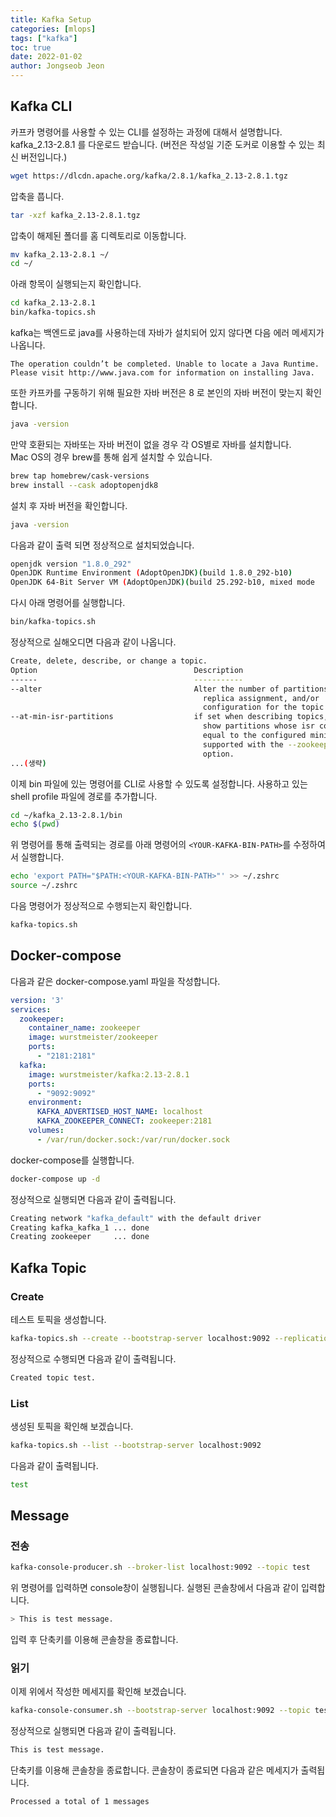```yaml
---
title: Kafka Setup
categories: [mlops]
tags: ["kafka"]
toc: true
date: 2022-01-02
author: Jongseob Jeon
---
```


## Kafka CLI
카프카 명령어를 사용할 수 있는 CLI를 설정하는 과정에 대해서 설명합니다.  
kafka_2.13-2.8.1 를 다운로드 받습니다. (버전은 작성일 기준 도커로 이용할 수 있는 최신 버전입니다.)
```bash
wget https://dlcdn.apache.org/kafka/2.8.1/kafka_2.13-2.8.1.tgz
```

압축을 풉니다.
```bash
tar -xzf kafka_2.13-2.8.1.tgz
```

압축이 해제된 폴더를 홈 디렉토리로 이동합니다.

```bash
mv kafka_2.13-2.8.1 ~/
cd ~/
```

아래 항목이 실행되는지 확인합니다.

```bash
cd kafka_2.13-2.8.1
bin/kafka-topics.sh
```

kafka는 백엔드로 java를 사용하는데 자바가 설치되어 있지 않다면 다음 에러 메세지가 나옵니다.

```
The operation couldn’t be completed. Unable to locate a Java Runtime.
Please visit http://www.java.com for information on installing Java.
```

또한 카프카를 구동하기 위해 필요한 자바 버전은 8 로 본인의 자바 버전이 맞는지 확인합니다.

```bash
java -version
```

만약 호환되는 자바또는 자바 버전이 없을 경우 각 OS별로 자바를 설치합니다.  
Mac OS의 경우 brew를 통해 쉽게 설치할 수 있습니다.

```bash
brew tap homebrew/cask-versions
brew install --cask adoptopenjdk8
```

설치 후 자바 버전을 확인합니다.

```bash
java -version
```

다음과 같이 출력 되면 정상적으로 설치되었습니다.

```bash
openjdk version "1.8.0_292"
OpenJDK Runtime Environment (AdoptOpenJDK)(build 1.8.0_292-b10)
OpenJDK 64-Bit Server VM (AdoptOpenJDK)(build 25.292-b10, mixed mode
```

다시 아래 명령어를 실행합니다.

```bash
bin/kafka-topics.sh
```

정상적으로 실해오디면 다음과 같이 나옵니다.

```bash
Create, delete, describe, or change a topic.
Option                                   Description                            
------                                   -----------                            
--alter                                  Alter the number of partitions,        
                                           replica assignment, and/or           
                                           configuration for the topic.         
--at-min-isr-partitions                  if set when describing topics, only    
                                           show partitions whose isr count is   
                                           equal to the configured minimum. Not 
                                           supported with the --zookeeper       
                                           option.                              
...(생략)
```

이제 bin 파일에 있는 명령어를 CLI로 사용할 수 있도록 설정합니다.
사용하고 있는 shell profile 파일에 경로를 추가합니다.

```bash
cd ~/kafka_2.13-2.8.1/bin
echo $(pwd)
```

위 명령어를 통해 출력되는 경로를 아래 명령어의 `<YOUR-KAFKA-BIN-PATH>`를 수정하여서 실행합니다.


```bash
echo 'export PATH="$PATH:<YOUR-KAFKA-BIN-PATH>"' >> ~/.zshrc
source ~/.zshrc
```

다음 명령어가 정상적으로 수행되는지 확인합니다.

```bash
kafka-topics.sh
```

## Docker-compose

다음과 같은 docker-compose.yaml 파일을 작성합니다.

```yaml
version: '3'
services:
  zookeeper:
    container_name: zookeeper
    image: wurstmeister/zookeeper
    ports:
      - "2181:2181"
  kafka:
    image: wurstmeister/kafka:2.13-2.8.1
    ports:
      - "9092:9092"
    environment:
      KAFKA_ADVERTISED_HOST_NAME: localhost
      KAFKA_ZOOKEEPER_CONNECT: zookeeper:2181
    volumes:
      - /var/run/docker.sock:/var/run/docker.sock
```

docker-compose를 실행합니다.

```bash
docker-compose up -d
```

정상적으로 실행되면 다음과 같이 출력됩니다.

```bash
Creating network "kafka_default" with the default driver
Creating kafka_kafka_1 ... done
Creating zookeeper     ... done
```

## Kafka Topic

### Create

테스트 토픽을 생성합니다.

```bash
kafka-topics.sh --create --bootstrap-server localhost:9092 --replication-factor 1 --partitions 1 --topic test
```

정상적으로 수행되면 다음과 같이 출력됩니다.

```bash
Created topic test.
```

### List

생성된 토픽을 확인해 보겠습니다.

```bash
kafka-topics.sh --list --bootstrap-server localhost:9092
```

다음과 같이 출력됩니다.

```bash
test
```

## Message

### 전송

```bash
kafka-console-producer.sh --broker-list localhost:9092 --topic test
```

위 명령어를 입력하면 console창이 실행됩니다.
실행된 콘솔창에서 다음과 같이 입력합니다.

```Bash
> This is test message.
```

입력 후 단축키를 이용해 콘솔창을 종료합니다.

### 읽기

이제 위에서 작성한 메세지를 확인해 보겠습니다.

```bash
kafka-console-consumer.sh --bootstrap-server localhost:9092 --topic test --from-beginning
```

정상적으로 실행되면 다음과 같이 출력됩니다.

```bash
This is test message.
```

단축키를 이용해 콘솔창을 종료합니다.
콘솔창이 종료되면 다음과 같은 메세지가 출력됩니다.

```bash
Processed a total of 1 messages
```
